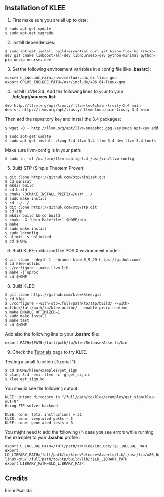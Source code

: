## Installation of KLEE

  1. First make sure you are all up to date:
 
 ```
 $ sudo apt-get update
 $ sudo apt-get upgrade
 ```
 
 2. Install dependencies:

 ```
 $ sudo apt-get install build-essential curl git bison flex bc libcap-dev git cmake libboost-all-dev libncurses5-dev python-minimal python-pip unzip ncurses-dev
 ```
  
 3. Set the following environment variables in a config file (like **.bashrc**):
 
 ```
export C_INCLUDE_PATH=/usr/include/x86_64-linux-gnu  
export CPLUS_INCLUDE_PATH=/usr/include/x86_64-linux-gnu
```

 4. Install LLVM 3.4. Add the following lines to your to your **/etc/apt/sources.list**:

 ```
deb http://llvm.org/apt/trusty/ llvm-toolchain-trusty-3.4 main  
deb-src http://llvm.org/apt/trusty/ llvm-toolchain-trusty-3.4 main
 ```

 Then add the repository key and install the 3.4 packages:
  
 ```
 $ wget -O - http://llvm.org/apt/llvm-snapshot.gpg.key|sudo apt-key add -  
 $ sudo apt-get update  
 $ sudo apt-get install clang-3.4 llvm-3.4 llvm-3.4-dev llvm-3.4-tools  
 ```

 Make sure llvm-config is in your path:
 
  ```
  $ sudo ln -sf /usr/bin/llvm-config-3.4 /usr/bin/llvm-config
  ```
   
 5. Build STP (Simple Theorem Prover):

 ```
 $ git clone https://github.com/stp/minisat.git
 $ cd minisat
 $ mkdir build
 $ cd build
 $ cmake -DCMAKE_INSTALL_PREFIX=/usr/ ../
 $ sudo make install
 $ cd ../../
 $ git clone https://github.com/stp/stp.git
 $ cd stp
 $ mkdir build && cd build
 $ cmake -G 'Unix Makefiles' $HOME/stp
 $ make
 $ sudo make install
 $ sudo ldconfig
 $ ulimit -s unlimited
 $ cd $HOME
 ``` 

6. Build KLEE-uclibc and the POSIX environment model:

 ```
 $ git clone --depth 1 --branch klee_0_9_29 https://github.com/
 $ cd klee-uclibc  
 $ ./configure --make-llvm-lib  
 $ make -j`nproc` 
 $ cd $HOME
 ```
<!--7. (Optional) Build libgtest:

 ```
$ curl -OL https://googletest.googlecode.com/files/gtest-1.7.0.zip  
$ unzip gtest-1.7.0.zip  
$ cd gtest-1.7.0  
$ cmake .  
$ make  
$ cd ..
 ```-->
 
8. Build KLEE:

 ```
 $ git clone https://github.com/klee/klee.git
 $ cd klee
 $ ./configure --with-stp=/full/path/to/stp/build/ --with-uclibc=/full/path/to/klee-uclibc/ --enable-posix-runtime 
 $ make ENABLE_OPTIMIZED=1
 $ sudo make install
 $ make test
 $ cd $HOME
 ```
 
 Add also the following line to your **.bashrc** file:
 
 ```
 export PATH=$PATH:/full/path/to/klee/Release+Asserts/bin
 ```
 
9. Check the [Tutorials](http://klee.github.io/tutorials/) page to try KLEE.

 Testing a small function (Tutorial 1):
 
 ```
 $ cd $HOME/klee/examples/get_sign
 $ clang-3.4 -emit-llvm -c -g get_sign.c
 $ klee get_sign.bc
 ```
 
 You should see the following output:
 
 ```
 KLEE: output directory is "/full/path/to/klee/examples/get_sign/klee-out-0"
 Using STP solver backend
 
 KLEE: done: total instructions = 31
 KLEE: done: completed paths = 3
 KLEE: done: generated tests = 3
 ```
 
 You might need to add the following (in case you see errors while running the example) to your **.bashrc** profile :

 ```
 export C_INCLUDE_PATH=/full/path/to/klee/include/:$C_INCLUDE_PATH
 export LD_LIBRARY_PATH=/full/path/to/klee/Release+Asserts/lib/:/usr/lib/x86_64-linux-gnu/:/full/path/to/stp/build/lib/:$LD_LIBRARY_PATH
 export LIBRARY_PATH=$LD_LIBRARY_PATH
 ```
 


## Credits

Eirini Psallida
